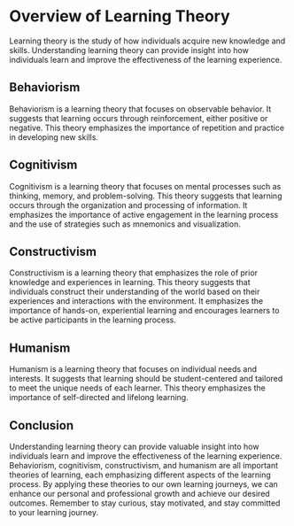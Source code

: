 Overview of Learning Theory
===========================================================================

Learning theory is the study of how individuals acquire new knowledge and skills. Understanding learning theory can provide insight into how individuals learn and improve the effectiveness of the learning experience.

Behaviorism
-----------

Behaviorism is a learning theory that focuses on observable behavior. It suggests that learning occurs through reinforcement, either positive or negative. This theory emphasizes the importance of repetition and practice in developing new skills.

Cognitivism
-----------

Cognitivism is a learning theory that focuses on mental processes such as thinking, memory, and problem-solving. This theory suggests that learning occurs through the organization and processing of information. It emphasizes the importance of active engagement in the learning process and the use of strategies such as mnemonics and visualization.

Constructivism
--------------

Constructivism is a learning theory that emphasizes the role of prior knowledge and experiences in learning. This theory suggests that individuals construct their understanding of the world based on their experiences and interactions with the environment. It emphasizes the importance of hands-on, experiential learning and encourages learners to be active participants in the learning process.

Humanism
--------

Humanism is a learning theory that focuses on individual needs and interests. It suggests that learning should be student-centered and tailored to meet the unique needs of each learner. This theory emphasizes the importance of self-directed and lifelong learning.

Conclusion
----------

Understanding learning theory can provide valuable insight into how individuals learn and improve the effectiveness of the learning experience. Behaviorism, cognitivism, constructivism, and humanism are all important theories of learning, each emphasizing different aspects of the learning process. By applying these theories to our own learning journeys, we can enhance our personal and professional growth and achieve our desired outcomes. Remember to stay curious, stay motivated, and stay committed to your learning journey.
